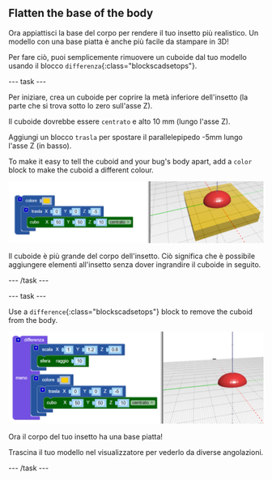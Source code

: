## Flatten the base of the body

Ora appiattisci la base del corpo per rendere il tuo insetto più realistico. Un modello con una base piatta è anche più facile da stampare in 3D!

Per fare ciò, puoi semplicemente rimuovere un cuboide dal tuo modello usando il blocco `differenza`{:class="blockscadsetops"}.

--- task ---

Per iniziare, crea un cuboide per coprire la metà inferiore dell'insetto (la parte che si trova sotto lo zero sull'asse Z).

Il cuboide dovrebbe essere `centrato` e alto 10 mm (lungo l'asse Z).

Aggiungi un blocco `trasla` per spostare il parallelepipedo -5mm lungo l'asse Z (in basso).

To make it easy to tell the cuboid and your bug's body apart, add a `color` block to make the cuboid a different colour.

![screenshot](images/bug-body-cuboid.png)

Il cuboide è più grande del corpo dell'insetto. Ciò significa che è possibile aggiungere elementi all'insetto senza dover ingrandire il cuboide in seguito.

--- /task ---

--- task ---

Use a `difference`{:class="blockscadsetops"} block to remove the cuboid from the body.

![screenshot](images/bug-difference.png)

Ora il corpo del tuo insetto ha una base piatta!

Trascina il tuo modello nel visualizzatore per vederlo da diverse angolazioni.

--- /task ---



  
